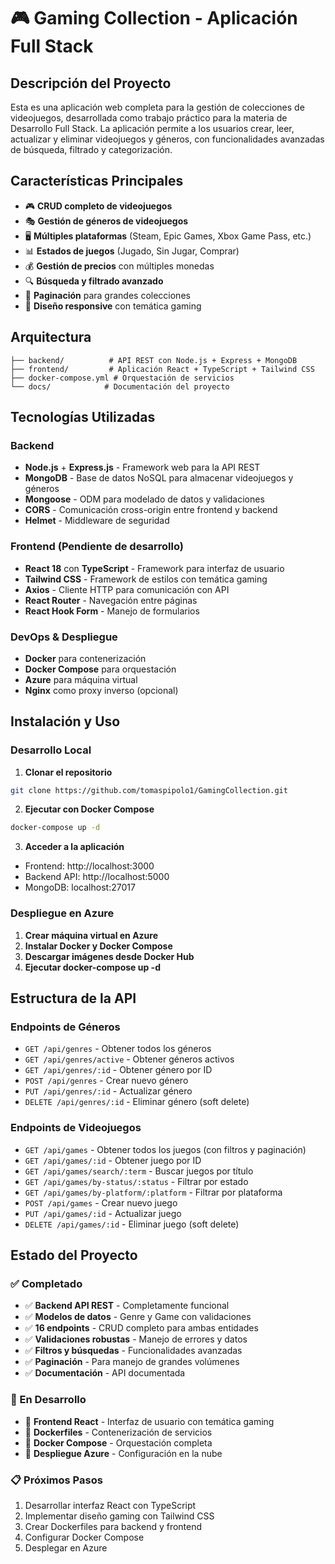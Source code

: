 # 🎮 Gaming Collection - Aplicación Full Stack

## Descripción del Proyecto

Esta es una aplicación web completa para la gestión de colecciones de videojuegos, desarrollada como trabajo práctico para la materia de Desarrollo Full Stack. La aplicación permite a los usuarios crear, leer, actualizar y eliminar videojuegos y géneros, con funcionalidades avanzadas de búsqueda, filtrado y categorización.

## Características Principales

- 🎮 **CRUD completo de videojuegos**
- 🎭 **Gestión de géneros de videojuegos** 
- 🖥️ **Múltiples plataformas** (Steam, Epic Games, Xbox Game Pass, etc.)
- 📊 **Estados de juegos** (Jugado, Sin Jugar, Comprar)
- 💰 **Gestión de precios** con múltiples monedas
- 🔍 **Búsqueda y filtrado avanzado**
- 📄 **Paginación** para grandes colecciones
- 📱 **Diseño responsive** con temática gaming

## Arquitectura

```
├── backend/          # API REST con Node.js + Express + MongoDB
├── frontend/         # Aplicación React + TypeScript + Tailwind CSS
├── docker-compose.yml # Orquestación de servicios
└── docs/            # Documentación del proyecto
```

## Tecnologías Utilizadas

### Backend
- **Node.js** + **Express.js** - Framework web para la API REST
- **MongoDB** - Base de datos NoSQL para almacenar videojuegos y géneros
- **Mongoose** - ODM para modelado de datos y validaciones
- **CORS** - Comunicación cross-origin entre frontend y backend
- **Helmet** - Middleware de seguridad

### Frontend (Pendiente de desarrollo)
- **React 18** con **TypeScript** - Framework para interfaz de usuario
- **Tailwind CSS** - Framework de estilos con temática gaming
- **Axios** - Cliente HTTP para comunicación con API
- **React Router** - Navegación entre páginas
- **React Hook Form** - Manejo de formularios

### DevOps & Despliegue
- **Docker** para contenerización
- **Docker Compose** para orquestación
- **Azure** para máquina virtual
- **Nginx** como proxy inverso (opcional)

## Instalación y Uso

### Desarrollo Local

1. **Clonar el repositorio**
```bash
git clone https://github.com/tomaspipolo1/GamingCollection.git
```

2. **Ejecutar con Docker Compose**
```bash
docker-compose up -d
```

3. **Acceder a la aplicación**
- Frontend: http://localhost:3000
- Backend API: http://localhost:5000
- MongoDB: localhost:27017

### Despliegue en Azure

1. **Crear máquina virtual en Azure**
2. **Instalar Docker y Docker Compose**
3. **Descargar imágenes desde Docker Hub**
4. **Ejecutar docker-compose up -d**

## Estructura de la API

### Endpoints de Géneros

- `GET /api/genres` - Obtener todos los géneros
- `GET /api/genres/active` - Obtener géneros activos
- `GET /api/genres/:id` - Obtener género por ID
- `POST /api/genres` - Crear nuevo género
- `PUT /api/genres/:id` - Actualizar género
- `DELETE /api/genres/:id` - Eliminar género (soft delete)

### Endpoints de Videojuegos

- `GET /api/games` - Obtener todos los juegos (con filtros y paginación)
- `GET /api/games/:id` - Obtener juego por ID
- `GET /api/games/search/:term` - Buscar juegos por título
- `GET /api/games/by-status/:status` - Filtrar por estado
- `GET /api/games/by-platform/:platform` - Filtrar por plataforma
- `POST /api/games` - Crear nuevo juego
- `PUT /api/games/:id` - Actualizar juego
- `DELETE /api/games/:id` - Eliminar juego (soft delete)


## Estado del Proyecto

### ✅ Completado
- ✅ **Backend API REST** - Completamente funcional
- ✅ **Modelos de datos** - Genre y Game con validaciones
- ✅ **16 endpoints** - CRUD completo para ambas entidades
- ✅ **Validaciones robustas** - Manejo de errores y datos
- ✅ **Filtros y búsquedas** - Funcionalidades avanzadas
- ✅ **Paginación** - Para manejo de grandes volúmenes
- ✅ **Documentación** - API documentada

### 🚧 En Desarrollo
- 🚧 **Frontend React** - Interfaz de usuario con temática gaming
- 🚧 **Dockerfiles** - Contenerización de servicios
- 🚧 **Docker Compose** - Orquestación completa
- 🚧 **Despliegue Azure** - Configuración en la nube

### 📋 Próximos Pasos
1. Desarrollar interfaz React con TypeScript
2. Implementar diseño gaming con Tailwind CSS
3. Crear Dockerfiles para backend y frontend
4. Configurar Docker Compose
5. Desplegar en Azure

